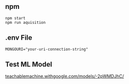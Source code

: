 
## npm

```
npm start
npm run aquisition
```

## .env File

```
MONGOURI="your-uri-connection-string"

```

## Test ML Model 
[teachablemachine.withgoogle.com/models/-2pWMDJhC/](https://teachablemachine.withgoogle.com/models/-2pWMDJhC/)